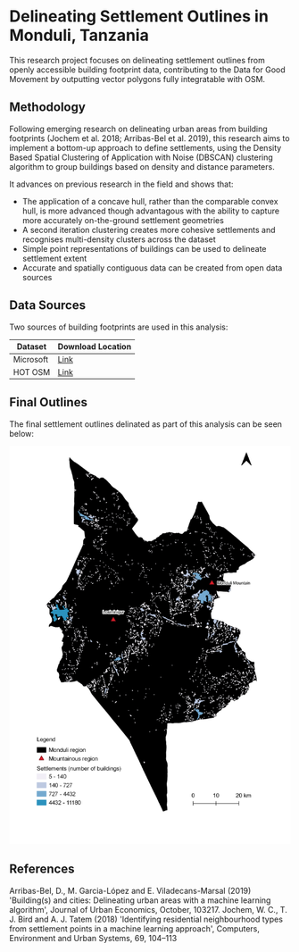# Delineating Settlement Outlines in Monduli, Tanzania #
This research project focuses on delineating settlement outlines from openly accessible building footprint data, contributing to the Data for Good Movement by outputting vector polygons fully integratable with OSM.

## Methodology ##
Following emerging research on delineating urban areas from building footprints (Jochem et al. 2018; Arribas-Bel et al. 2019), this research aims to implement a bottom-up approach to define settlements, using the Density Based Spatial Clustering of Application with Noise (DBSCAN) clustering algorithm to group buildings based on density and distance parameters. 

It advances on previous research in the field and shows that:
* The application of a concave hull, rather than the comparable convex hull, is more advanced though advantagous with the ability to capture more accurately on-the-ground settlement geometries
* A second iteration clustering creates more cohesive settlements and recognises multi-density clusters across the dataset
* Simple point representations of buildings can be used to delineate settlement extent
* Accurate and spatially contiguous data can be created from open data sources

## Data Sources ##
Two sources of building footprints are used in this analysis:

Dataset       | Download Location
------------- | -------------
Microsoft     | [Link](https://github.com/microsoft/Uganda-Tanzania-Building-Footprints, "Link")
HOT OSM       | [Link](https://data.humdata.org/dataset/hotosm_tza_buildings, "Link")

## Final Outlines ##

The final settlement outlines delinated as part of this analysis can be seen below:

![image](https://github.com/KKCV6/dissertation/blob/main/images/settlements_github.PNG)

## References ##
Arribas-Bel, D., M. Garcia-López and E. Viladecans-Marsal (2019) 'Building(s) and cities: Delineating urban areas with a machine learning algorithm', Journal of Urban Economics, October, 103217.
Jochem, W. C., T. J. Bird and A. J. Tatem (2018) 'Identifying residential neighbourhood types from settlement points in a machine learning approach', Computers, Environment and Urban Systems, 69, 104–113
